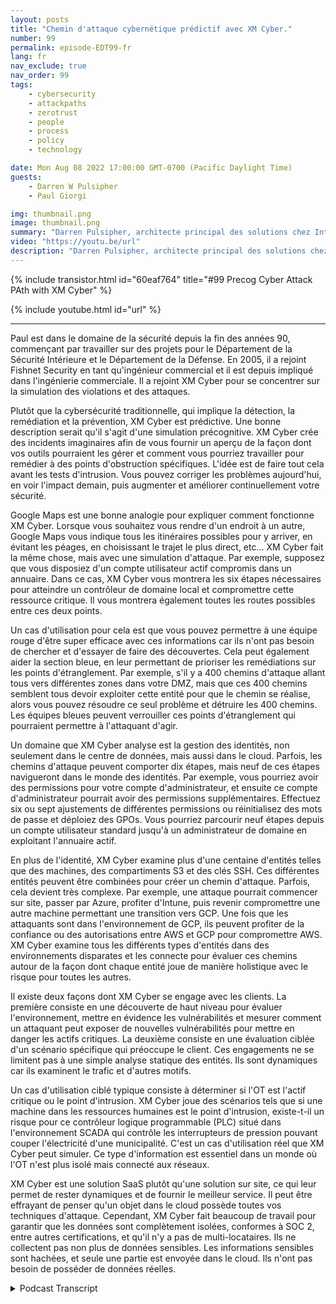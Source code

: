 ```yaml
---
layout: posts
title: "Chemin d'attaque cybernétique prédictif avec XM Cyber."
number: 99
permalink: episode-EDT99-fr
lang: fr
nav_exclude: true
nav_order: 99
tags:
    - cybersecurity
    - attackpaths
    - zerotrust
    - people
    - process
    - policy
    - technology

date: Mon Aug 08 2022 17:00:00 GMT-0700 (Pacific Daylight Time)
guests:
    - Darren W Pulsipher
    - Paul Giorgi

img: thumbnail.png
image: thumbnail.png
summary: "Darren Pulsipher, architecte principal des solutions chez Intel, et Paul Giorgi, directeur de l'ingénierie des ventes chez XM Cyber, discutent de la façon dont la technologie de XM Cyber peut aider les organisations à découvrir les chemins d'attaque et à réduire les risques."
video: "https://youtu.be/url"
description: "Darren Pulsipher, architecte principal des solutions chez Intel, et Paul Giorgi, directeur de l'ingénierie des ventes chez XM Cyber, discutent de la façon dont la technologie de XM Cyber peut aider les organisations à découvrir les chemins d'attaque et à réduire les risques."
---
```


<div>
{% include transistor.html id="60eaf764" title="#99 Precog Cyber Attack PAth with XM Cyber" %}

{% include youtube.html id="url" %}
</div>

---

Paul est dans le domaine de la sécurité depuis la fin des années 90, commençant par travailler sur des projets pour le Département de la Sécurité Intérieure et le Département de la Défense. En 2005, il a rejoint Fishnet Security en tant qu'ingénieur commercial et il est depuis impliqué dans l'ingénierie commerciale. Il a rejoint XM Cyber pour se concentrer sur la simulation des violations et des attaques.

Plutôt que la cybersécurité traditionnelle, qui implique la détection, la remédiation et la prévention, XM Cyber est prédictive. Une bonne description serait qu'il s'agit d'une simulation précognitive. XM Cyber crée des incidents imaginaires afin de vous fournir un aperçu de la façon dont vos outils pourraient les gérer et comment vous pourriez travailler pour remédier à des points d'obstruction spécifiques. L'idée est de faire tout cela avant les tests d'intrusion. Vous pouvez corriger les problèmes aujourd'hui, en voir l'impact demain, puis augmenter et améliorer continuellement votre sécurité.

Google Maps est une bonne analogie pour expliquer comment fonctionne XM Cyber. Lorsque vous souhaitez vous rendre d'un endroit à un autre, Google Maps vous indique tous les itinéraires possibles pour y arriver, en évitant les péages, en choisissant le trajet le plus direct, etc... XM Cyber fait la même chose, mais avec une simulation d'attaque. Par exemple, supposez que vous disposiez d'un compte utilisateur actif compromis dans un annuaire. Dans ce cas, XM Cyber vous montrera les six étapes nécessaires pour atteindre un contrôleur de domaine local et compromettre cette ressource critique. Il vous montrera également toutes les routes possibles entre ces deux points.

Un cas d'utilisation pour cela est que vous pouvez permettre à une équipe rouge d'être super efficace avec ces informations car ils n'ont pas besoin de chercher et d'essayer de faire des découvertes. Cela peut également aider la section bleue, en leur permettant de prioriser les remédiations sur les points d'étranglement. Par exemple, s'il y a 400 chemins d'attaque allant tous vers différentes zones dans votre DMZ, mais que ces 400 chemins semblent tous devoir exploiter cette entité pour que le chemin se réalise, alors vous pouvez résoudre ce seul problème et détruire les 400 chemins. Les équipes bleues peuvent verrouiller ces points d'étranglement qui pourraient permettre à l'attaquant d'agir.

Un domaine que XM Cyber analyse est la gestion des identités, non seulement dans le centre de données, mais aussi dans le cloud. Parfois, les chemins d'attaque peuvent comporter dix étapes, mais neuf de ces étapes navigueront dans le monde des identités. Par exemple, vous pourriez avoir des permissions pour votre compte d'administrateur, et ensuite ce compte d'administrateur pourrait avoir des permissions supplémentaires. Effectuez six ou sept ajustements de différentes permissions ou réinitialisez des mots de passe et déploiez des GPOs. Vous pourriez parcourir neuf étapes depuis un compte utilisateur standard jusqu'à un administrateur de domaine en exploitant l'annuaire actif.

En plus de l'identité, XM Cyber examine plus d'une centaine d'entités telles que des machines, des compartiments S3 et des clés SSH. Ces différentes entités peuvent être combinées pour créer un chemin d'attaque. Parfois, cela devient très complexe. Par exemple, une attaque pourrait commencer sur site, passer par Azure, profiter d'Intune, puis revenir compromettre une autre machine permettant une transition vers GCP. Une fois que les attaquants sont dans l'environnement de GCP, ils peuvent profiter de la confiance ou des autorisations entre AWS et GCP pour compromettre AWS. XM Cyber examine tous les différents types d'entités dans des environnements disparates et les connecte pour évaluer ces chemins autour de la façon dont chaque entité joue de manière holistique avec le risque pour toutes les autres.

Il existe deux façons dont XM Cyber se engage avec les clients. La première consiste en une découverte de haut niveau pour évaluer l'environnement, mettre en évidence les vulnérabilités et mesurer comment un attaquant peut exposer de nouvelles vulnérabilités pour mettre en danger les actifs critiques. La deuxième consiste en une évaluation ciblée d'un scénario spécifique qui préoccupe le client. Ces engagements ne se limitent pas à une simple analyse statique des entités. Ils sont dynamiques car ils examinent le trafic et d'autres motifs.

Un cas d'utilisation ciblé typique consiste à déterminer si l'OT est l'actif critique ou le point d'intrusion. XM Cyber joue des scénarios tels que si une machine dans les ressources humaines est le point d'intrusion, existe-t-il un risque pour ce contrôleur logique programmable (PLC) situé dans l'environnement SCADA qui contrôle les interrupteurs de pression pouvant couper l'électricité d'une municipalité. C'est un cas d'utilisation réel que XM Cyber peut simuler. Ce type d'information est essentiel dans un monde où l'OT n'est plus isolé mais connecté aux réseaux.

XM Cyber est une solution SaaS plutôt qu'une solution sur site, ce qui leur permet de rester dynamiques et de fournir le meilleur service. Il peut être effrayant de penser qu'un objet dans le cloud possède toutes vos techniques d'attaque. Cependant, XM Cyber fait beaucoup de travail pour garantir que les données sont complètement isolées, conformes à SOC 2, entre autres certifications, et qu'il n'y a pas de multi-locataires. Ils ne collectent pas non plus de données sensibles. Les informations sensibles sont hachées, et seule une partie est envoyée dans le cloud. Ils n'ont pas besoin de posséder de données réelles.



<details>
<summary> Podcast Transcript </summary>

<p></p>

</details>
